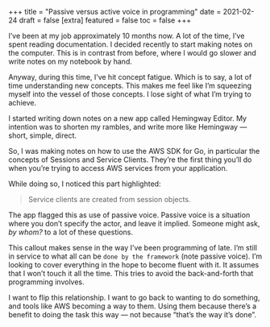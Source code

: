 +++
title = "Passive versus active voice in programming"
date = 2021-02-24
draft = false
[extra]
featured = false
toc = false
+++

I’ve been at my job approximately 10 months now. A lot of the time, I’ve spent reading documentation. I decided recently to start making notes on the computer. This is in contrast from before, where I would go slower and write notes on my notebook by hand.

Anyway, during this time, I’ve hit concept fatigue. Which is to say, a lot of time understanding new concepts. This makes me feel like I’m squeezing myself into the vessel of those concepts. I lose sight of what I’m trying to achieve.

I started writing down notes on a new app called Hemingway Editor. My intention was to shorten my rambles, and write more like Hemingway — short, simple, direct.

So, I was making notes on how to use the AWS SDK for Go, in particular the concepts of Sessions and Service Clients. They’re the first thing you’ll do when you’re trying to access AWS services from your application.

While doing so, I noticed this part highlighted:

> Service clients are created from session objects.

The app flagged this as use of passive voice. Passive voice is a situation where you don’t specify the actor, and leave it implied. Someone might ask, *by whom?* to a lot of these questions.

This callout makes sense in the way I’ve been programming of late. I’m still in service to what all can be `done by the framework` (note passive voice). I’m looking to cover everything in the hope to become fluent with it. It assumes that I won’t touch it all the time. This tries to avoid the back-and-forth that programming involves.

I want to flip this relationship. I want to go back to wanting to do something, and tools like AWS becoming a way to them. Using them because there’s a benefit to doing the task this way — not because “that’s the way it’s done”.